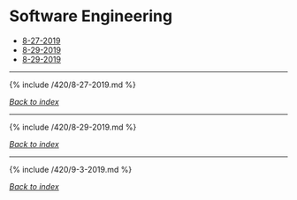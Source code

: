 # Software Engineering

* [8-27-2019](#8-27-2019)
* [8-29-2019](#8-29-2019)
* [8-29-2019](#8-29-2019)

***

{% include /420/8-27-2019.md %}

*[Back to index](#software-engineering)*

***

{% include /420/8-29-2019.md %}

*[Back to index](#software-engineering)*

***

{% include /420/9-3-2019.md %}

*[Back to index](#software-engineering)*
